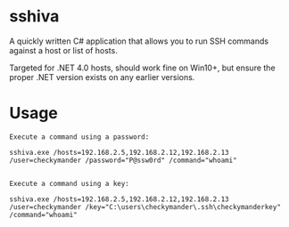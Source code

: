 # sshiva
A quickly written C# application that allows you to run SSH commands against a host or list of hosts. 

Targeted for .NET 4.0 hosts, should work fine on Win10+, but ensure the proper .NET version exists on any earlier versions.

# Usage
```
Execute a command using a password:

sshiva.exe /hosts=192.168.2.5,192.168.2.12,192.168.2.13 /user=checkymander /password="P@ssw0rd" /command="whoami"


Execute a command using a key:

sshiva.exe /hosts=192.168.2.5,192.168.2.12,192.168.2.13 /user=checkymander /key="C:\users\checkymander\.ssh\checkymanderkey" /command="whoami"
```
